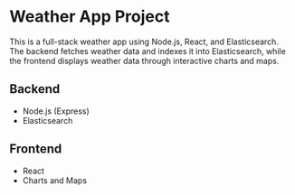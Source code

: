 # Weather App Project
This is a full-stack weather app using Node.js, React, and Elasticsearch. The backend fetches weather data and indexes it into Elasticsearch, while the frontend displays weather data through interactive charts and maps.

## Backend
- Node.js (Express)
- Elasticsearch

## Frontend
- React
- Charts and Maps


